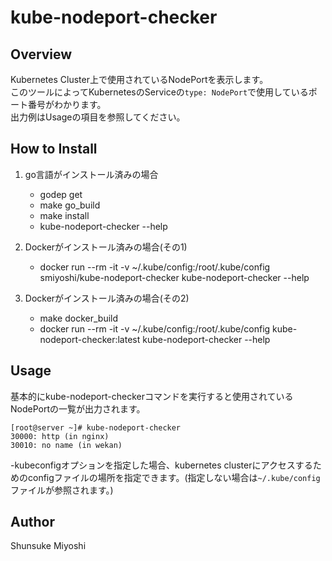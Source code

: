 # kube-nodeport-checker

## Overview

Kubernetes Cluster上で使用されているNodePortを表示します。  
このツールによってKubernetesのServiceの`type: NodePort`で使用しているポート番号がわかります。  
出力例はUsageの項目を参照してください。  

## How to Install

1. go言語がインストール済みの場合
    - godep get
    - make go\_build
    - make install
    - kube-nodeport-checker --help

2. Dockerがインストール済みの場合(その1)
    - docker run --rm -it -v ~/.kube/config:/root/.kube/config smiyoshi/kube-nodeport-checker kube-nodeport-checker --help

3. Dockerがインストール済みの場合(その2)
    - make docker\_build
    - docker run --rm -it -v ~/.kube/config:/root/.kube/config kube-nodeport-checker:latest kube-nodeport-checker --help

## Usage

基本的にkube-nodeport-checkerコマンドを実行すると使用されているNodePortの一覧が出力されます。

```text
[root@server ~]# kube-nodeport-checker
30000: http (in nginx)
30010: no name (in wekan)
```

-kubeconfigオプションを指定した場合、kubernetes clusterにアクセスするためのconfigファイルの場所を指定できます。(指定しない場合は`~/.kube/config`ファイルが参照されます。)

## Author

Shunsuke Miyoshi
